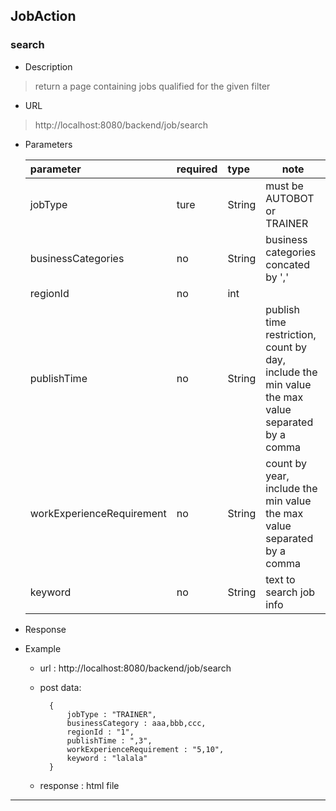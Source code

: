 

## JobAction

### search

- Description

> return a page containing jobs qualified for the given filter

- URL

> http://localhost:8080/backend/job/search

- Parameters

    |parameter|required|type|note|
    |:----- |:-------|:-----|----- |
    |jobType |ture |String|must be AUTOBOT or TRAINER|
    |businessCategories |no |String |business categories concated by ',' |
    |regionId|no|int| |
    |publishTime|no|String|publish time restriction, count by day, include the min value the max value separated by a comma| 
    |workExperienceRequirement|no|String|count by year, include the min value the max value separated by a comma|
    |keyword|no|String|text to search job info|

- Response
 

- Example
 
    - url : http://localhost:8080/backend/job/search
    - post data: 
 
            {
                jobType : "TRAINER",
                businessCategory : aaa,bbb,ccc,
                regionId : "1",
                publishTime : ",3",
                workExperienceRequirement : "5,10",
                keyword : "lalala"
            }
            
    - response : html file
    
    
---------------------------------------




